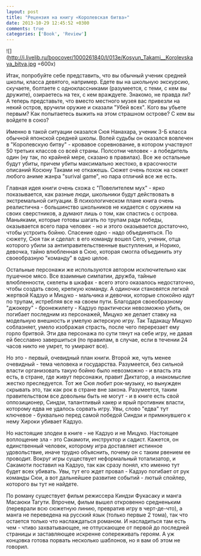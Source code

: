 ```yaml
---
layout: post
title: "Рецензия на книгу «Королевская битва»"
date: 2013-10-29 12:45:52 +0300
comments: true
categories: ['Book', 'Review']
---
```

![](http://i.livelib.ru/boocover/1000261840/l/013e/Kosyun_Takami__Korolevskaya_bitva.jpg =600x)

Итак, попробуйте себе представить, что вы обычный ученик средней школы, класса девятого, например. Едете вы на школьную экскурсию, скучаете, болтаете с одноклассниками (разумеется, с теми, с кем вы дружите), озираетесь на тех, с кем враждуете. Знакомо, не правда ли? А теперь представьте, что вместо местного музея вас привезли на некий остров, вручили оружие и сказали "Убей всех". Кого вы убьете первым? Как попытаетесь выжить на этом страшном острове? С кем вы войдете в союз?

Именно в такой ситуации оказался Сюя Нанахара, ученик 3-Б класса обычной японской средней школы. Волей судьбы он оказался вовлечен в "Королевскую битву" - кровавое соревнование, в котором участвуют 50 третьих классов со всей страны. Полсотни человек - а победитель один (ну так, по крайней мере, сказано в правилах). Все же остальные будут убиты, причем убиты максимально жестоко, в красочности описаний Косюну Таками не откажешь. Сюжет очень похож на сюжет любого аниме жанра "surival game", но пара отличий все же есть.

<!-- more -->

Главная идея книги очень схожа с "Повелителем мух" - ярко показывается, как разные люди, школьники будут действовать в экстремальной ситуации. В психологическом плане книга очень реалистична - большинство школьников не кидается с оружием на своих сверстников, а думают лишь о том, как спастись с острова. Маньяками, которые готовы шагать по трупам ради победы, оказывается всего пара человек - но и этого оказывается достаточно, чтобы устроить бойню. Спасение одно - надо объединяться. По сюжету, Сюя так и сделал: в его команду вошел Сего, ученик, отца которого убили за антиправительственные выступления, и Норико, девочка, тайно влюбленная в Сюю, которая смогла объединить эту своеобразную "команду" в одно целое.

Остальные персонажи же используются автором исключительно как пушечное мясо. Все взаимные симпатии, дружба, тайные влюбленности, скелеты в шкафах - всего этого оказалось недостаточно, чтобы создать свою, крепкую команду. А одиночки становятся легкой жертвой Кадзуо и Мицуко - мальчика и девочки, которые спокойно идут по трупам, истребляя все на своем пути. Благодаря своеобразному "джокеру" - бронежилету - Кадзуо практически невозможно убить, он погибает последним из персонажей, Мицуко же делает ставку на модельную внешность и умелую актерскую игру. Так Тадакацу Мицуко соблазняет, умело изображая страсть, после чего перерезает ему горло бритвой. Эти два персонажа по сути тянут на себе игру, не давая ей бесславно завершиться (по правилам, в случае, если в течении 24 часов никто не умрет, то умирают все).

Но это - первый, очевидный план книги. Второй же, чуть менее очевидный - тема человека и государства. Разумеется, без сильной власти организовать такую бойню было невозможно - и власть эта есть, в стране, где живут персонажи, правит Диктатор, а инакомыслие жестко преследуется. Тот же Сюя любит рок-музыку, но вынужден скрывать это, так как рок в стране вне закона. Разумеется, таким правительством все довольны быть не могут - и в книге есть свой оппозиционер, Синдзи, талантливый хакер и ярый противник власти, которому едва не удалось сорвать игру. Увы, слово "едва" тут ключевое - буквально перед самой победой Синдзи и примкнувшего к нему Хироки убивает Кадзуо.

Но настоящие злодеи в книге - не Кадзуо и не Мицуко. Настоящее воплощение зла - это Сакамоти, инструктор и садист. Кажется, он единственный человек, которому игра доставляет истинное удовольствие, иначе трудно объяснить, почему он с таким рвением ее проводит. Вокруг игры существует неформальный тотализатор, и Сакамоти поставил на Кадзуо, так как сразу понял, кто именно тут будет всех убивать. Увы, тут его ждет провал - Кадзуо погибает от рук команды Сюи, а вот дальнейшее развитие событий - лютый спойлер, которого вы тут не найдете.

По роману существует фильм режиссера Киндзи Фукасаку и манга Масаюки Тагути. Впрочем, фильм вышел откровенно средненьким (переврали всю сюжетную линию, превратив игру в черт-де-что), а манга не переведена на русский язык (только первые 2 тома), так что остается только что наслаждаться романом. И насладиться там есть чем - чтиво захватывающее, не отпускающее от первой до последней страницы и заставляющее искренне сопереживать героям. А уж концовка готова порвать несколько шаблонов, но я вам об этом не говорил.
